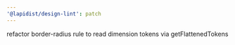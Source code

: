 ```yaml
---
'@lapidist/design-lint': patch
---
```


refactor border-radius rule to read dimension tokens via getFlattenedTokens
